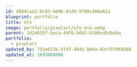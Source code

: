 ```yaml
---
id: d889caa2-9c03-4d96-81d9-9798c409a62a
blueprint: portfolio
title: Ufo
image: portfolio/pixelart/ufo-min.webp
parent: 1d2d635f-5eca-49f6-b6b5-6100cd5dbd4a
portfolio:
  - pixelart
updated_by: 733e613e-5f4f-4943-b04a-83cf5f969268
updated_at: 1693068086
---
```

